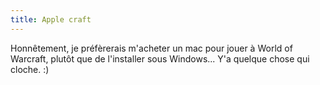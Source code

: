 ```yaml
---
title: Apple craft
---
```


Honnêtement, je préfèrerais m'acheter un mac pour jouer à World of Warcraft,
plutôt que de l'installer sous Windows... Y'a quelque chose qui cloche. :)

